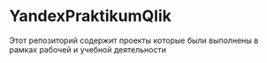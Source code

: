 # YandexPraktikumQlik
Этот репозиторий содержит проекты которые были выполнены в рамках рабочей и учебной деятельности
